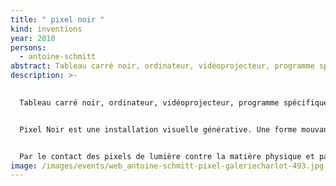 ```yaml
---
title: " pixel noir "
kind: inventions
year: 2010
persons:
  - antoine-schmitt
abstract: Tableau carré noir, ordinateur, vidéoprojecteur, programme spécifique.
description: >-
  

  Tableau carré noir, ordinateur, vidéoprojecteur, programme spécifique.


  Pixel Noir est une installation visuelle générative. Une forme mouvante constituée d’un essaim de pixels blancs vidéoprojetés habite toute la surface d’un mur blanc, mais montre une attirance compulsive pour un vrai tableau carré noir accroché en son centre, sans jamais toutefois pouvoir y pénétrer : elle s’y frotte, s’y cogne, rebondit, part, revient, etc… La chorégraphie générative qui guide les pixels, construite sur un langage de forces psychologiques et physiques, explore indéfiniment toutes les variantes des dynamiques de relation obsessionnelle entre l’entité en mouvement et le carré noir fixe.


  Par le contact des pixels de lumière contre la matière physique et par la référence directe au Carré Noir sur Fond Blanc de Kasimir Malevitch, cette oeuvre articule ma recherche formelle autour de la programmation du mouvement avec une réflexion sur les rapports entre l’art programmé et l’Histoire de l’Art.
image: /images/events/web_antoine-schmitt-pixel-galeriecharlot-493.jpg
---
```


